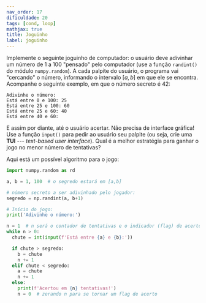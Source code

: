 ```yaml
---
nav_order: 17
dificuldade: 20
tags: [cond, loop]
mathjax: true
title: Joguinho
label: joguinho
---
```


Implemente o seguinte joguinho de computador: o usuário deve adivinhar um número de 1 a 100 "pensado" pelo computador (use a função `randint()` do módulo `numpy.random`). A cada palpite do usuário, o programa vai "cercando" o número, informando o intervalo $[a,\,b]$ em que ele se encontra. Acompanhe o seguinte exemplo, em que o número secreto é 42:
```
Adivinhe o número:
Está entre 0 e 100: 25
Está entre 25 e 100: 60
Está entre 25 e 60: 40
Está entre 40 e 60:
```
E assim por diante, até o usuário acertar. Não precisa de interface gráfica! Use a função `input()` para pedir ao usuário seu palpite (ou seja, crie uma **TUI** --- *text-based user interface*). Qual é a melhor estratégia para ganhar o jogo no menor número de tentativas?

<!-- more -->

Aqui está um possível algoritmo para o jogo:

```python
import numpy.random as rd

a, b = 1, 100  # o segredo estará em [a,b]

# número secreto a ser adivinhado pelo jogador:
segredo = np.randint(a, b+1)

# Início do jogo:
print('Adivinhe o número:')

n = 1  # n será o contador de tentativas e o indicador (flag) de acerto
while n > 0:
  chute = int(input(f'Está entre {a} e {b}:'))

  if chute > segredo:
    b = chute
    n += 1
  elif chute < segredo:
    a = chute
    n += 1
  else:
    print(f'Acertou em {n} tentativas!')
    n = 0  # zerando n para se tornar um flag de acerto

```
